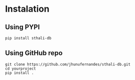 # Instalation

## Using PYPI

```
pip install sthali-db
```

## Using GitHub repo

```
git clone https://github.com/jhunufernandes/sthali-db.git
cd yourproject
pip install .
```
